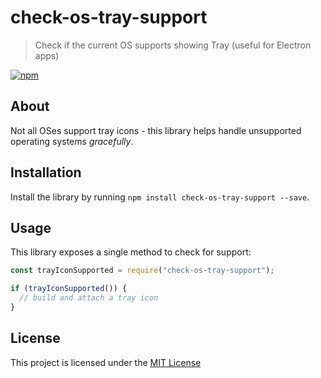 # check-os-tray-support

> Check if the current OS supports showing Tray (useful for Electron apps)

[![npm](https://img.shields.io/npm/v/check-os-tray-support.svg?label=npm%20version)](https://www.npmjs.com/package/check-os-tray-support)

## About

Not all OSes support tray icons - this library helps handle unsupported operating systems _gracefully_.

## Installation

Install the library by running `npm install check-os-tray-support --save`.

## Usage
This library exposes a single method to check for support:

```javascript
const trayIconSupported = require("check-os-tray-support");

if (trayIconSupported()) {
  // build and attach a tray icon
}
```

## License 

This project is licensed under the [MIT License](LICENSE)
